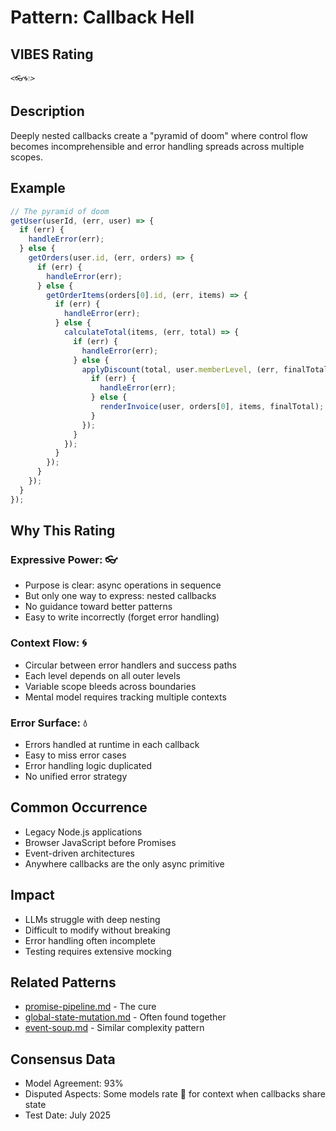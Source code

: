 # Pattern: Callback Hell

## VIBES Rating
`<👓🌀💧>`

## Description
Deeply nested callbacks create a "pyramid of doom" where control flow becomes incomprehensible and error handling spreads across multiple scopes.

## Example
```javascript
// The pyramid of doom
getUser(userId, (err, user) => {
  if (err) {
    handleError(err);
  } else {
    getOrders(user.id, (err, orders) => {
      if (err) {
        handleError(err);
      } else {
        getOrderItems(orders[0].id, (err, items) => {
          if (err) {
            handleError(err);
          } else {
            calculateTotal(items, (err, total) => {
              if (err) {
                handleError(err);
              } else {
                applyDiscount(total, user.memberLevel, (err, finalTotal) => {
                  if (err) {
                    handleError(err);
                  } else {
                    renderInvoice(user, orders[0], items, finalTotal);
                  }
                });
              }
            });
          }
        });
      }
    });
  }
});
```

## Why This Rating

### Expressive Power: 👓
- Purpose is clear: async operations in sequence
- But only one way to express: nested callbacks
- No guidance toward better patterns
- Easy to write incorrectly (forget error handling)

### Context Flow: 🌀
- Circular between error handlers and success paths
- Each level depends on all outer levels
- Variable scope bleeds across boundaries
- Mental model requires tracking multiple contexts

### Error Surface: 💧
- Errors handled at runtime in each callback
- Easy to miss error cases
- Error handling logic duplicated
- No unified error strategy

## Common Occurrence
- Legacy Node.js applications
- Browser JavaScript before Promises
- Event-driven architectures
- Anywhere callbacks are the only async primitive

## Impact
- LLMs struggle with deep nesting
- Difficult to modify without breaking
- Error handling often incomplete
- Testing requires extensive mocking

## Related Patterns
- [promise-pipeline.md](./promise-pipeline.md) - The cure
- [global-state-mutation.md](./global-state-mutation.md) - Often found together
- [event-soup.md](./event-soup.md) - Similar complexity pattern

## Consensus Data
- Model Agreement: 93%
- Disputed Aspects: Some models rate 🧶 for context when callbacks share state
- Test Date: July 2025
